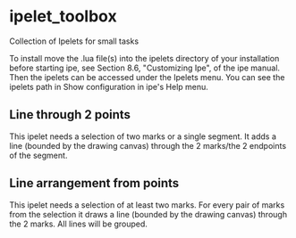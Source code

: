 # ipelet_toolbox
Collection of Ipelets for small tasks

To install move the .lua file(s) into the ipelets directory of your installation before starting ipe, 
see Section 8.6, "Customizing Ipe", of the ipe manual. Then the ipelets can be accessed under the Ipelets menu.
You can see the ipelets path in Show configuration in ipe's Help menu. 

## Line through 2 points
This ipelet needs a selection of two marks or a single segment. It adds a line (bounded by the drawing canvas) through the 2 marks/the 2 endpoints of the segment.

## Line arrangement from points
This ipelet needs a selection of at least two marks. For every pair of marks from the selection it draws a line (bounded by the drawing canvas) through the 2 marks.
All lines will be grouped.
